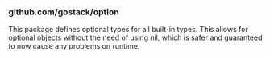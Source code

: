### github.com/gostack/option

This package defines optional types for all built-in types. This allows for optional objects without the need of using nil, which is safer and guaranteed to now cause any problems on runtime.
